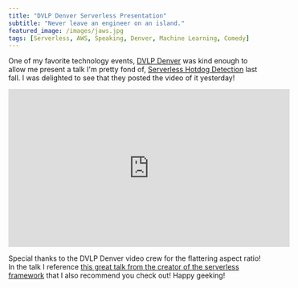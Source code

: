 ```yaml
---
title: "DVLP Denver Serverless Presentation"
subtitle: "Never leave an engineer on an island."
featured_image: /images/jaws.jpg
tags: [Serverless, AWS, Speaking, Denver, Machine Learning, Comedy]
---
```


One of my favorite technology events, [DVLP Denver](https://developdenver.org/) was kind enough to allow me present a talk I'm pretty fond of, [Serverless Hotdog Detection](https://docs.google.com/presentation/d/1dD4L0T2ms08jJcvriuyi0J6vaKQjI-1E6JLXYoLvtgM/edit?usp=sharing) last fall. I was delighted to see that they posted the video of it yesterday!

<iframe width="560" height="315" src="https://www.youtube.com/embed/xpqjwIcOry8" frameborder="0" allow="accelerometer; autoplay; encrypted-media; gyroscope; picture-in-picture" allowfullscreen></iframe>

Special thanks to the DVLP Denver video crew for the flattering aspect ratio! In the talk I reference [this great talk from the creator of the serverless framework](https://www.youtube.com/watch?v=6mNhMuBkIK8) that I also recommend you check out! Happy geeking!